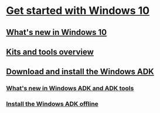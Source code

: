 # [Get started with Windows 10](index.md)
## [What's new in Windows 10](what-s-new-in-windows.md)
## [Kits and tools overview](kits-and-tools-overview.md)
## [Download and install the Windows ADK](adk-install.md)
### [What's new in Windows ADK and ADK tools](what-s-new-in-kits-and-tools.md)
### [Install the Windows ADK offline](adk-offline-install.md)